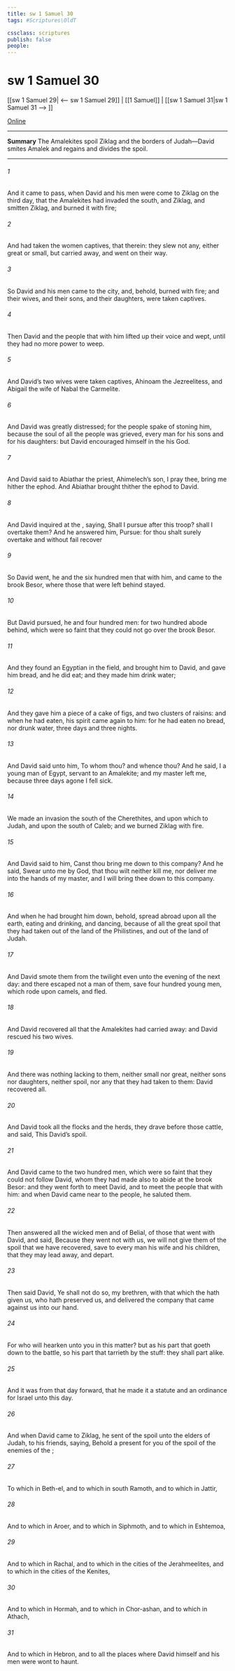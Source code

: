 ```yaml
---
title: sw 1 Samuel 30
tags: #Scriptures\OldT

cssclass: scriptures
publish: false
people:
---
```


# sw 1 Samuel 30
[[sw 1 Samuel 29| <-- sw 1 Samuel 29]] | [[1 Samuel]] | [[sw 1 Samuel 31|sw 1 Samuel 31 --> ]]

[Online](https://churchofjesuschrist.org/study/scriptures/ot/1-sam/30?lang=eng)

---
__Summary__
The Amalekites spoil Ziklag and the borders of Judah—David smites Amalek and regains and divides the spoil.

---
###### 1 
And it came to pass, when David and his men were come to Ziklag on the third day, that the Amalekites had invaded the south, and Ziklag, and smitten Ziklag, and burned it with fire;

###### 2 
And had taken the women captives, that  therein: they slew not any, either great or small, but carried  away, and went on their way.

###### 3 
So David and his men came to the city, and, behold,  burned with fire; and their wives, and their sons, and their daughters, were taken captives.

###### 4 
Then David and the people that  with him lifted up their voice and wept, until they had no more power to weep.

###### 5 
And David’s two wives were taken captives, Ahinoam the Jezreelitess, and Abigail the wife of Nabal the Carmelite.

###### 6 
And David was greatly distressed; for the people spake of stoning him, because the soul of all the people was grieved, every man for his sons and for his daughters: but David encouraged himself in the  his God.

###### 7 
And David said to Abiathar the priest, Ahimelech’s son, I pray thee, bring me hither the ephod. And Abiathar brought thither the ephod to David.

###### 8 
And David inquired at the , saying, Shall I pursue after this troop? shall I overtake them? And he answered him, Pursue: for thou shalt surely overtake  and without fail recover 

###### 9 
So David went, he and the six hundred men that  with him, and came to the brook Besor, where those that were left behind stayed.

###### 10 
But David pursued, he and four hundred men: for two hundred abode behind, which were so faint that they could not go over the brook Besor.

###### 11 
And they found an Egyptian in the field, and brought him to David, and gave him bread, and he did eat; and they made him drink water;

###### 12 
And they gave him a piece of a cake of figs, and two clusters of raisins: and when he had eaten, his spirit came again to him: for he had eaten no bread, nor drunk  water, three days and three nights.

###### 13 
And David said unto him, To whom  thou? and whence  thou? And he said, I  a young man of Egypt, servant to an Amalekite; and my master left me, because three days agone I fell sick.

###### 14 
We made an invasion  the south of the Cherethites, and upon  which  to Judah, and upon the south of Caleb; and we burned Ziklag with fire.

###### 15 
And David said to him, Canst thou bring me down to this company? And he said, Swear unto me by God, that thou wilt neither kill me, nor deliver me into the hands of my master, and I will bring thee down to this company.

###### 16 
And when he had brought him down, behold,  spread abroad upon all the earth, eating and drinking, and dancing, because of all the great spoil that they had taken out of the land of the Philistines, and out of the land of Judah.

###### 17 
And David smote them from the twilight even unto the evening of the next day: and there escaped not a man of them, save four hundred young men, which rode upon camels, and fled.

###### 18 
And David recovered all that the Amalekites had carried away: and David rescued his two wives.

###### 19 
And there was nothing lacking to them, neither small nor great, neither sons nor daughters, neither spoil, nor any  that they had taken to them: David recovered all.

###### 20 
And David took all the flocks and the herds,  they drave before those  cattle, and said, This  David’s spoil.

###### 21 
And David came to the two hundred men, which were so faint that they could not follow David, whom they had made also to abide at the brook Besor: and they went forth to meet David, and to meet the people that  with him: and when David came near to the people, he saluted them.

###### 22 
Then answered all the wicked men and  of Belial, of those that went with David, and said, Because they went not with us, we will not give them  of the spoil that we have recovered, save to every man his wife and his children, that they may lead  away, and depart.

###### 23 
Then said David, Ye shall not do so, my brethren, with that which the  hath given us, who hath preserved us, and delivered the company that came against us into our hand.

###### 24 
For who will hearken unto you in this matter? but as his part  that goeth down to the battle, so  his part  that tarrieth by the stuff: they shall part alike.

###### 25 
And it was  from that day forward, that he made it a statute and an ordinance for Israel unto this day.

###### 26 
And when David came to Ziklag, he sent of the spoil unto the elders of Judah,  to his friends, saying, Behold a present for you of the spoil of the enemies of the ;

###### 27 
To  which  in Beth-el, and to  which  in south Ramoth, and to  which  in Jattir,

###### 28 
And to  which  in Aroer, and to  which  in Siphmoth, and to  which  in Eshtemoa,

###### 29 
And to  which  in Rachal, and to  which  in the cities of the Jerahmeelites, and to  which  in the cities of the Kenites,

###### 30 
And to  which  in Hormah, and to  which  in Chor-ashan, and to  which  in Athach,

###### 31 
And to  which  in Hebron, and to all the places where David himself and his men were wont to haunt.

